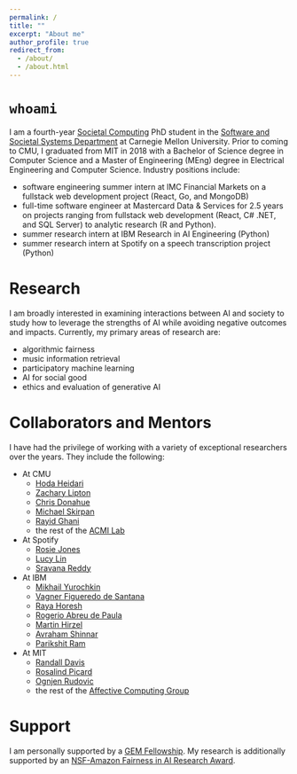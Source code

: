 ```yaml
---
permalink: /
title: ""
excerpt: "About me"
author_profile: true
redirect_from: 
  - /about/
  - /about.html
---
```

`whoami`
========
I am a fourth-year [Societal Computing](https://sc.cs.cmu.edu/) PhD student in the [Software and Societal Systems Department](https://s3d.cmu.edu/) at Carnegie Mellon University. Prior to coming to CMU, I graduated from MIT in 2018 with a Bachelor of Science degree in Computer Science and a Master of Engineering (MEng) degree in Electrical Engineering and Computer Science. Industry positions include:

* software engineering summer intern at IMC Financial Markets on a fullstack web development project (React, Go, and MongoDB)
* full-time software engineer at Mastercard Data & Services for 2.5 years on projects ranging from fullstack web development (React, C# .NET, and SQL Server) to analytic research (R and Python).
* summer research intern at IBM Research in AI Engineering (Python)
* summer research intern at Spotify on a speech transcription project (Python)

Research
======
I am broadly interested in examining interactions between AI and society to study how to leverage the strengths of AI while avoiding negative outcomes and impacts. Currently, my primary areas of research are:

* algorithmic fairness
* music information retrieval
* participatory machine learning
* AI for social good
* ethics and evaluation of generative AI

Collaborators and Mentors
======
I have had the privilege of working with a variety of exceptional researchers over the years. They include the following:
* At CMU
  * [Hoda Heidari](https://www.cs.cmu.edu/~hheidari/)
  * [Zachary Lipton](http://zacklipton.com/)
  * [Chris Donahue](https://chrisdonahue.com/)
  * [Michael Skirpan](http://mwskirpan.com/)
  * [Rayid Ghani](http://www.rayidghani.com/)
  * the rest of the [ACMI Lab](https://acmilab.org/people/)
* At Spotify
  * [Rosie Jones](http://www.rosiejonesphd.com/)
  * [Lucy Lin](https://lucylin.github.io/)
  * [Sravana Reddy](https://ieeexplore.ieee.org/author/37089103219)
* At IBM
  * [Mikhail Yurochkin](https://moonfolk.github.io/)
  * [Vagner Figueredo de Santana](https://research.ibm.com/people/vagner-figueredo-de-santana)
  * [Raya Horesh](https://researcher.watson.ibm.com/researcher/view.php?person=us-rhoresh)
  * [Rogerio Abreu de Paula](https://research.ibm.com/people/rogerio-abreu-de-paula)
  * [Martin Hirzel](http://hirzels.com/martin/)
  * [Avraham Shinnar](https://www.researchgate.net/profile/Avraham-Shinnar-2)
  * [Parikshit Ram](https://rithram.github.io/)
* At MIT
  * [Randall Davis](http://people.csail.mit.edu/davis/)
  * [Rosalind Picard](https://web.media.mit.edu/~picard/)
  * [Ognjen Rudovic](https://www.media.mit.edu/people/orudovic/overview/)
  * the rest of the [Affective Computing Group](https://www.media.mit.edu/groups/affective-computing/overview/)

Support
======
I am personally supported by a [GEM Fellowship](https://gemfellowship.org/). My research is additionally supported by an [NSF-Amazon Fairness in AI Research Award](https://nsf.gov/awardsearch/showAward?AWD_ID=2040929&HistoricalAwards=false).
